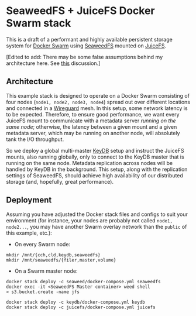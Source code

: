 # SeaweedFS + JuiceFS Docker Swarm stack

This is a draft of a performant and highly available persistent storage system for [Docker Swarm](https://docs.docker.com/engine/swarm/) using [SeaweedFS](https://github.com/seaweedfs/seaweedfs) mounted on [JuiceFS](https://github.com/juicedata/juicefs/). 

[Edited to add: There may be some false assumptions behind my architecture here. See [this](https://github.com/seaweedfs/seaweedfs/discussions/4105) discussion.]

## Architecture

This example stack is designed to operate on a Docker Swarm consisting of four nodes (`node1, node2, node3, node4`) spread out over different locations and connected in a [Wireguard](https://www.wireguard.com/) mesh. In this setup, some network latency is to be expected. Therefore, to ensure good performance, we want every JuiceFS mount to communicate with a metadata server _running on the same node_; otherwise, the latency between a given mount and a given metadata server, which may be running on another node, will absolutely tank the I/O throughput.

So we deploy a global multi-master [KeyDB](https://github.com/Snapchat/KeyDB) setup and instruct the JuiceFS mounts, also running globally, only to connect to the KeyDB master that is running on the same node. Metadata replication across nodes will be handled by KeyDB in the background. This setup, along with the replication settings of SeaweedFS, should achieve high availability of our distributed storage (and, hopefully, great performance).

## Deployment

Assuming you have adjusted the Docker stack files and configs to suit your environment (for instance, your nodes are probably not called `node1, node2...`, you may have another Swarm overlay network than the `public` of this example, etc.):

+ On every Swarm node:

```
mkdir /mnt/{cch,cld,keydb,seaweedfs}
mkdir /mnt/seaweedfs/{filer,master,volume}
```

+ On a Swarm master node:

```
docker stack deploy -c seaweed/docker-compose.yml seaweedfs
docker exec -it <SeaweedFS Master container> weed shell
> s3.bucket.create -name jfs

docker stack deploy -c keydb/docker-compose.yml keydb
docker stack deploy -c juicefs/docker-compose.yml juicefs
```
